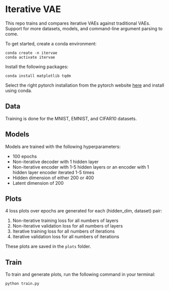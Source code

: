 # Iterative VAE

This repo trains and compares iterative VAEs against traditional VAEs. Support for more datasets, models, and command-line argument parsing to come. 

To get started, create a conda environment:
```
conda create -n itervae
conda activate itervae
```
Install the following packages:
```
conda install matplotlib tqdm
```
Select the right pytorch installation from the pytorch website [here](https://pytorch.org/get-started/locally/) and install using conda.

## Data

Training is done for the MNIST, EMNIST, and CIFAR10 datasets.

## Models

Models are trained with the following hyperparameters:
- 100 epochs
- Non-iterative decoder with 1 hidden layer
- Non-iterative encoder with 1-5 hidden layers or an encoder with 1 hidden layer encoder iterated 1-5 times
- Hidden dimension of either 200 or 400
- Latent dimension of 200

## Plots

4 loss plots over epochs are generated for each (hidden_dim, dataset) pair:
1. Non-iterative training loss for all numbers of layers
2. Non-iterative validation loss for all numbers of layers
3. Iterative training loss for all numbers of iterations
4. Iterative validation loss for all numbers of iterations

These plots are saved in the ```plots``` folder.

## Train

To train and generate plots, run the following command in your terminal:

```
python train.py
```
